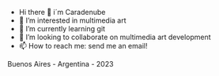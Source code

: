 - Hi there 👋 i´m Caradenube
- 🔭 I’m interested in multimedia art
- 🌱 I’m currently learning git
- 👯 I’m looking to collaborate on multimedia art development
- 📫 How to reach me: send me an email!

Buenos Aires - Argentina - 2023
